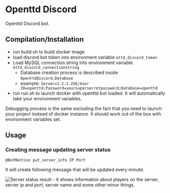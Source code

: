 ﻿# Openttd Discord

Openttd Discord bot.


## Compilation/Installation

* run build.sh to build docker image
* load discord bot token into environment variable `ottd_discord_token`
* Load MySQL connection string into environment variable `ottd_discord_connectionstring`
	* Database creation process is described inside `OpenttdDiscord.Database`
	* example: `Server=1.2.3.256;User ID=openttd;Password=yoursupersecretpassword;Database=openttd`
* run run.sh to launch docker with openttd bot loaded. It will automatically take your environment variables.


Debugging process is the same excluding the fact that you need to launch your project instead of docker instance. It should work out of the box with environment variables set.


## Usage

### Creating message updating server status


```
@BotMention put_server_info IP Port
```

It will create following message that will be updated every minute.

![Server status result - it shows information about players on the server, server ip and port, server name and some other minor things.](https://github.com/shoter/OpenttdDiscord/raw/master/media/server_status.png)


